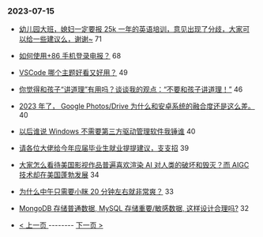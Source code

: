 ### 2023-07-15 
- [幼儿园大班，媳妇一定要报 25k 一年的英语培训，意见出现了分歧，大家可以给一些建议么，谢谢~](https://www.v2ex.com/t/956987) 71
- [如何使用+86 手机登录电报？](https://www.v2ex.com/t/956963) 68
- [VSCode 哪个主题好看又好用？](https://www.v2ex.com/t/956877) 49
- [你觉得和孩子“讲道理”有用吗？谈谈我的观点：“不要和孩子讲道理！”](https://www.v2ex.com/t/956990) 46
- [2023 年了， Google Photos/Drive 为什么和安卓系统的融合度还是这么差。](https://www.v2ex.com/t/956875) 40
- [以后谁说 Windows 不需要第三方驱动管理软件我锤谁](https://www.v2ex.com/t/956884) 40
- [请各位大佬给今年应届毕业生就业提提建议，支支招](https://www.v2ex.com/t/956931) 39
- [大家怎么看待美国影视作品普遍喜欢渲染 AI 对人类的破坏和毁灭？而 AIGC 技术却在美国蓬勃发展](https://www.v2ex.com/t/956973) 34
- [为什么中午只需要小眯 20 分钟左右就非常爽？](https://www.v2ex.com/t/956979) 33
- [MongoDB 存储普通数据, MySQL 存储重要/敏感数据, 这样设计合理吗?](https://www.v2ex.com/t/956878) 32 

- [ < 上一页 ](https://github.com/able8/v2ex-hot-record/blob/master/2023-07-14.md) -------- [ 下一页 > ](https://github.com/able8/v2ex-hot-record/blob/master/2023-07-16.md)